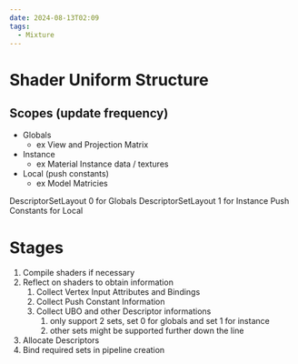 ```yaml
---
date: 2024-08-13T02:09
tags:
  - Mixture
---
```

# Shader Uniform Structure
## Scopes (update frequency)
- Globals
	- ex View and Projection Matrix
- Instance
	- ex Material Instance data / textures
- Local (push constants)
	- ex Model Matricies

DescriptorSetLayout 0 for Globals
DescriptorSetLayout 1 for Instance
Push Constants for Local

# Stages
1. Compile shaders if necessary
2. Reflect on shaders to obtain information
	1. Collect Vertex Input Attributes and Bindings
	2. Collect Push Constant Information
	3. Collect UBO and other Descriptor informations
		1. only support 2 sets, set 0 for globals and set 1 for instance
		2. other sets might be supported further down the line 
3. Allocate Descriptors
4. Bind required sets in pipeline creation
